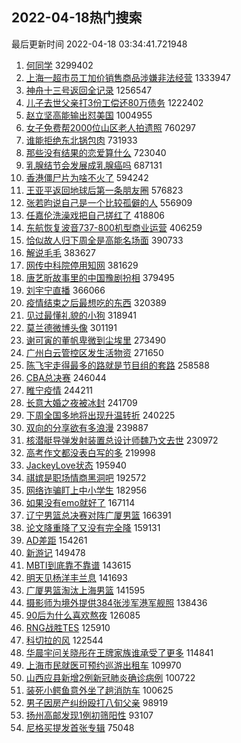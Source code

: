 ## 2022-04-18热门搜索 
最后更新时间 2022-04-18 03:34:41.721948 
1. [何同学](https://s.weibo.com/weibo?q=%E4%BD%95%E5%90%8C%E5%AD%A6&Refer=top) 3299402
1. [上海一超市员工加价销售商品涉嫌非法经营](https://s.weibo.com/weibo?q=%23%E4%B8%8A%E6%B5%B7%E4%B8%80%E8%B6%85%E5%B8%82%E5%91%98%E5%B7%A5%E5%8A%A0%E4%BB%B7%E9%94%80%E5%94%AE%E5%95%86%E5%93%81%E6%B6%89%E5%AB%8C%E9%9D%9E%E6%B3%95%E7%BB%8F%E8%90%A5%23&Refer=top) 1333947
1. [神舟十三号返回全记录](https://s.weibo.com/weibo?q=%23%E7%A5%9E%E8%88%9F%E5%8D%81%E4%B8%89%E5%8F%B7%E8%BF%94%E5%9B%9E%E5%85%A8%E8%AE%B0%E5%BD%95%23&Refer=top) 1256547
1. [儿子去世父亲打3份工偿还80万债务](https://s.weibo.com/weibo?q=%23%E5%84%BF%E5%AD%90%E5%8E%BB%E4%B8%96%E7%88%B6%E4%BA%B2%E6%89%933%E4%BB%BD%E5%B7%A5%E5%81%BF%E8%BF%9880%E4%B8%87%E5%80%BA%E5%8A%A1%23&Refer=top) 1222402
1. [赵立坚高能输出怼美国](https://s.weibo.com/weibo?q=%23%E8%B5%B5%E7%AB%8B%E5%9D%9A%E9%AB%98%E8%83%BD%E8%BE%93%E5%87%BA%E6%80%BC%E7%BE%8E%E5%9B%BD%23&Refer=top) 1004955
1. [女子免费帮2000位山区老人拍遗照](https://s.weibo.com/weibo?q=%23%E5%A5%B3%E5%AD%90%E5%85%8D%E8%B4%B9%E5%B8%AE2000%E4%BD%8D%E5%B1%B1%E5%8C%BA%E8%80%81%E4%BA%BA%E6%8B%8D%E9%81%97%E7%85%A7%23&Refer=top) 760297
1. [谁能拒绝东北锅包肉](https://s.weibo.com/weibo?q=%23%E8%B0%81%E8%83%BD%E6%8B%92%E7%BB%9D%E4%B8%9C%E5%8C%97%E9%94%85%E5%8C%85%E8%82%89%23&Refer=top) 731933
1. [那些没有结果的恋爱算什么](https://s.weibo.com/weibo?q=%E9%82%A3%E4%BA%9B%E6%B2%A1%E6%9C%89%E7%BB%93%E6%9E%9C%E7%9A%84%E6%81%8B%E7%88%B1%E7%AE%97%E4%BB%80%E4%B9%88&Refer=top) 723040
1. [乳腺结节会发展成乳腺癌吗](https://s.weibo.com/weibo?q=%23%E4%B9%B3%E8%85%BA%E7%BB%93%E8%8A%82%E4%BC%9A%E5%8F%91%E5%B1%95%E6%88%90%E4%B9%B3%E8%85%BA%E7%99%8C%E5%90%97%23&Refer=top) 687131
1. [香港僵尸片为啥不火了](https://s.weibo.com/weibo?q=%23%E9%A6%99%E6%B8%AF%E5%83%B5%E5%B0%B8%E7%89%87%E4%B8%BA%E5%95%A5%E4%B8%8D%E7%81%AB%E4%BA%86%23&Refer=top) 594242
1. [王亚平返回地球后第一条朋友圈](https://s.weibo.com/weibo?q=%23%E7%8E%8B%E4%BA%9A%E5%B9%B3%E8%BF%94%E5%9B%9E%E5%9C%B0%E7%90%83%E5%90%8E%E7%AC%AC%E4%B8%80%E6%9D%A1%E6%9C%8B%E5%8F%8B%E5%9C%88%23&Refer=top) 576823
1. [张若昀说自己是一个比较孤僻的人](https://s.weibo.com/weibo?q=%23%E5%BC%A0%E8%8B%A5%E6%98%80%E8%AF%B4%E8%87%AA%E5%B7%B1%E6%98%AF%E4%B8%80%E4%B8%AA%E6%AF%94%E8%BE%83%E5%AD%A4%E5%83%BB%E7%9A%84%E4%BA%BA%23&Refer=top) 556909
1. [任嘉伦洗澡戏把自己搓红了](https://s.weibo.com/weibo?q=%23%E4%BB%BB%E5%98%89%E4%BC%A6%E6%B4%97%E6%BE%A1%E6%88%8F%E6%8A%8A%E8%87%AA%E5%B7%B1%E6%90%93%E7%BA%A2%E4%BA%86%23&Refer=top) 418806
1. [东航恢复波音737-800机型商业运营](https://s.weibo.com/weibo?q=%23%E4%B8%9C%E8%88%AA%E6%81%A2%E5%A4%8D%E6%B3%A2%E9%9F%B3737-800%E6%9C%BA%E5%9E%8B%E5%95%86%E4%B8%9A%E8%BF%90%E8%90%A5%23&Refer=top) 406259
1. [恰似故人归下周全是高能名场面](https://s.weibo.com/weibo?q=%23%E6%81%B0%E4%BC%BC%E6%95%85%E4%BA%BA%E5%BD%92%E4%B8%8B%E5%91%A8%E5%85%A8%E6%98%AF%E9%AB%98%E8%83%BD%E5%90%8D%E5%9C%BA%E9%9D%A2%23&Refer=top) 390733
1. [解说毛毛](https://s.weibo.com/weibo?q=%E8%A7%A3%E8%AF%B4%E6%AF%9B%E6%AF%9B&Refer=top) 383627
1. [网传中科院停用知网](https://s.weibo.com/weibo?q=%23%E7%BD%91%E4%BC%A0%E4%B8%AD%E7%A7%91%E9%99%A2%E5%81%9C%E7%94%A8%E7%9F%A5%E7%BD%91%23&Refer=top) 381629
1. [唐艺昕故事里的中国豫剧扮相](https://s.weibo.com/weibo?q=%23%E5%94%90%E8%89%BA%E6%98%95%E6%95%85%E4%BA%8B%E9%87%8C%E7%9A%84%E4%B8%AD%E5%9B%BD%E8%B1%AB%E5%89%A7%E6%89%AE%E7%9B%B8%23&Refer=top) 379495
1. [刘宇宁直播](https://s.weibo.com/weibo?q=%23%E5%88%98%E5%AE%87%E5%AE%81%E7%9B%B4%E6%92%AD%23&Refer=top) 366066
1. [疫情结束之后最想吃的东西](https://s.weibo.com/weibo?q=%23%E7%96%AB%E6%83%85%E7%BB%93%E6%9D%9F%E4%B9%8B%E5%90%8E%E6%9C%80%E6%83%B3%E5%90%83%E7%9A%84%E4%B8%9C%E8%A5%BF%23&Refer=top) 320389
1. [见过最懂礼貌的小狗](https://s.weibo.com/weibo?q=%23%E8%A7%81%E8%BF%87%E6%9C%80%E6%87%82%E7%A4%BC%E8%B2%8C%E7%9A%84%E5%B0%8F%E7%8B%97%23&Refer=top) 318941
1. [莫兰德微博头像](https://s.weibo.com/weibo?q=%E8%8E%AB%E5%85%B0%E5%BE%B7%E5%BE%AE%E5%8D%9A%E5%A4%B4%E5%83%8F&Refer=top) 301191
1. [谢可寅的董帆卑微到尘埃里](https://s.weibo.com/weibo?q=%23%E8%B0%A2%E5%8F%AF%E5%AF%85%E7%9A%84%E8%91%A3%E5%B8%86%E5%8D%91%E5%BE%AE%E5%88%B0%E5%B0%98%E5%9F%83%E9%87%8C%23&Refer=top) 273490
1. [广州白云管控区发生活物资](https://s.weibo.com/weibo?q=%23%E5%B9%BF%E5%B7%9E%E7%99%BD%E4%BA%91%E7%AE%A1%E6%8E%A7%E5%8C%BA%E5%8F%91%E7%94%9F%E6%B4%BB%E7%89%A9%E8%B5%84%23&Refer=top) 271650
1. [陈飞宇走得最多的路就是节目组的套路](https://s.weibo.com/weibo?q=%23%E9%99%88%E9%A3%9E%E5%AE%87%E8%B5%B0%E5%BE%97%E6%9C%80%E5%A4%9A%E7%9A%84%E8%B7%AF%E5%B0%B1%E6%98%AF%E8%8A%82%E7%9B%AE%E7%BB%84%E7%9A%84%E5%A5%97%E8%B7%AF%23&Refer=top) 258588
1. [CBA总决赛](https://s.weibo.com/weibo?q=%23CBA%E6%80%BB%E5%86%B3%E8%B5%9B%23&Refer=top) 246044
1. [睢宁疫情](https://s.weibo.com/weibo?q=%23%E7%9D%A2%E5%AE%81%E7%96%AB%E6%83%85%23&Refer=top) 244211
1. [长意大婚之夜被冰封](https://s.weibo.com/weibo?q=%23%E9%95%BF%E6%84%8F%E5%A4%A7%E5%A9%9A%E4%B9%8B%E5%A4%9C%E8%A2%AB%E5%86%B0%E5%B0%81%23&Refer=top) 241709
1. [下周全国多地将出现升温转折](https://s.weibo.com/weibo?q=%23%E4%B8%8B%E5%91%A8%E5%85%A8%E5%9B%BD%E5%A4%9A%E5%9C%B0%E5%B0%86%E5%87%BA%E7%8E%B0%E5%8D%87%E6%B8%A9%E8%BD%AC%E6%8A%98%23&Refer=top) 240225
1. [双向的分享欲有多浪漫](https://s.weibo.com/weibo?q=%23%E5%8F%8C%E5%90%91%E7%9A%84%E5%88%86%E4%BA%AB%E6%AC%B2%E6%9C%89%E5%A4%9A%E6%B5%AA%E6%BC%AB%23&Refer=top) 239887
1. [核潜艇导弹发射装置总设计师魏乃文去世](https://s.weibo.com/weibo?q=%23%E6%A0%B8%E6%BD%9C%E8%89%87%E5%AF%BC%E5%BC%B9%E5%8F%91%E5%B0%84%E8%A3%85%E7%BD%AE%E6%80%BB%E8%AE%BE%E8%AE%A1%E5%B8%88%E9%AD%8F%E4%B9%83%E6%96%87%E5%8E%BB%E4%B8%96%23&Refer=top) 230972
1. [高考作文都没表白写的多](https://s.weibo.com/weibo?q=%23%E9%AB%98%E8%80%83%E4%BD%9C%E6%96%87%E9%83%BD%E6%B2%A1%E8%A1%A8%E7%99%BD%E5%86%99%E7%9A%84%E5%A4%9A%23&Refer=top) 219998
1. [JackeyLove状态](https://s.weibo.com/weibo?q=%23JackeyLove%E7%8A%B6%E6%80%81%23&Refer=top) 195940
1. [祺嫔是职场情商黑洞吧](https://s.weibo.com/weibo?q=%23%E7%A5%BA%E5%AB%94%E6%98%AF%E8%81%8C%E5%9C%BA%E6%83%85%E5%95%86%E9%BB%91%E6%B4%9E%E5%90%A7%23&Refer=top) 192572
1. [网络诈骗盯上中小学生](https://s.weibo.com/weibo?q=%23%E7%BD%91%E7%BB%9C%E8%AF%88%E9%AA%97%E7%9B%AF%E4%B8%8A%E4%B8%AD%E5%B0%8F%E5%AD%A6%E7%94%9F%23&Refer=top) 182956
1. [如果没有emo就好了](https://s.weibo.com/weibo?q=%23%E5%A6%82%E6%9E%9C%E6%B2%A1%E6%9C%89emo%E5%B0%B1%E5%A5%BD%E4%BA%86%23&Refer=top) 167114
1. [辽宁男篮总决赛对阵广厦男篮](https://s.weibo.com/weibo?q=%23%E8%BE%BD%E5%AE%81%E7%94%B7%E7%AF%AE%E6%80%BB%E5%86%B3%E8%B5%9B%E5%AF%B9%E9%98%B5%E5%B9%BF%E5%8E%A6%E7%94%B7%E7%AF%AE%23&Refer=top) 166391
1. [论文降重降了又没有完全降](https://s.weibo.com/weibo?q=%23%E8%AE%BA%E6%96%87%E9%99%8D%E9%87%8D%E9%99%8D%E4%BA%86%E5%8F%88%E6%B2%A1%E6%9C%89%E5%AE%8C%E5%85%A8%E9%99%8D%23&Refer=top) 159131
1. [AD差距](https://s.weibo.com/weibo?q=AD%E5%B7%AE%E8%B7%9D&Refer=top) 154261
1. [新游记](https://s.weibo.com/weibo?q=%E6%96%B0%E6%B8%B8%E8%AE%B0&Refer=top) 149478
1. [MBTI到底靠不靠谱](https://s.weibo.com/weibo?q=%23MBTI%E5%88%B0%E5%BA%95%E9%9D%A0%E4%B8%8D%E9%9D%A0%E8%B0%B1%23&Refer=top) 143615
1. [明天见杨洋丰兰息](https://s.weibo.com/weibo?q=%23%E6%98%8E%E5%A4%A9%E8%A7%81%E6%9D%A8%E6%B4%8B%E4%B8%B0%E5%85%B0%E6%81%AF%23&Refer=top) 141693
1. [广厦男篮淘汰上海男篮](https://s.weibo.com/weibo?q=%23%E5%B9%BF%E5%8E%A6%E7%94%B7%E7%AF%AE%E6%B7%98%E6%B1%B0%E4%B8%8A%E6%B5%B7%E7%94%B7%E7%AF%AE%23&Refer=top) 141595
1. [摄影师为境外提供384张涉军港军舰照](https://s.weibo.com/weibo?q=%23%E6%91%84%E5%BD%B1%E5%B8%88%E4%B8%BA%E5%A2%83%E5%A4%96%E6%8F%90%E4%BE%9B384%E5%BC%A0%E6%B6%89%E5%86%9B%E6%B8%AF%E5%86%9B%E8%88%B0%E7%85%A7%23&Refer=top) 138436
1. [90后为什么喜欢熬夜](https://s.weibo.com/weibo?q=%2390%E5%90%8E%E4%B8%BA%E4%BB%80%E4%B9%88%E5%96%9C%E6%AC%A2%E7%86%AC%E5%A4%9C%23&Refer=top) 126085
1. [RNG战胜TES](https://s.weibo.com/weibo?q=%23RNG%E6%88%98%E8%83%9CTES%23&Refer=top) 125910
1. [科切拉的风](https://s.weibo.com/weibo?q=%23%E7%A7%91%E5%88%87%E6%8B%89%E7%9A%84%E9%A3%8E%23&Refer=top) 122544
1. [华晨宇问关晓彤在王牌家族谁承受了更多](https://s.weibo.com/weibo?q=%23%E5%8D%8E%E6%99%A8%E5%AE%87%E9%97%AE%E5%85%B3%E6%99%93%E5%BD%A4%E5%9C%A8%E7%8E%8B%E7%89%8C%E5%AE%B6%E6%97%8F%E8%B0%81%E6%89%BF%E5%8F%97%E4%BA%86%E6%9B%B4%E5%A4%9A%23&Refer=top) 114841
1. [上海市民就医可预约巡游出租车](https://s.weibo.com/weibo?q=%23%E4%B8%8A%E6%B5%B7%E5%B8%82%E6%B0%91%E5%B0%B1%E5%8C%BB%E5%8F%AF%E9%A2%84%E7%BA%A6%E5%B7%A1%E6%B8%B8%E5%87%BA%E7%A7%9F%E8%BD%A6%23&Refer=top) 109970
1. [山西应县新增2例新冠肺炎确诊病例](https://s.weibo.com/weibo?q=%23%E5%B1%B1%E8%A5%BF%E5%BA%94%E5%8E%BF%E6%96%B0%E5%A2%9E2%E4%BE%8B%E6%96%B0%E5%86%A0%E8%82%BA%E7%82%8E%E7%A1%AE%E8%AF%8A%E7%97%85%E4%BE%8B%23&Refer=top) 100722
1. [装死小鳄鱼意外坐了趟消防车](https://s.weibo.com/weibo?q=%23%E8%A3%85%E6%AD%BB%E5%B0%8F%E9%B3%84%E9%B1%BC%E6%84%8F%E5%A4%96%E5%9D%90%E4%BA%86%E8%B6%9F%E6%B6%88%E9%98%B2%E8%BD%A6%23&Refer=top) 100625
1. [男子因房产纠纷殴打八旬父亲](https://s.weibo.com/weibo?q=%23%E7%94%B7%E5%AD%90%E5%9B%A0%E6%88%BF%E4%BA%A7%E7%BA%A0%E7%BA%B7%E6%AE%B4%E6%89%93%E5%85%AB%E6%97%AC%E7%88%B6%E4%BA%B2%23&Refer=top) 98919
1. [扬州高邮发现1例初筛阳性](https://s.weibo.com/weibo?q=%23%E6%89%AC%E5%B7%9E%E9%AB%98%E9%82%AE%E5%8F%91%E7%8E%B01%E4%BE%8B%E5%88%9D%E7%AD%9B%E9%98%B3%E6%80%A7%23&Refer=top) 93107
1. [尼格买提发首张专辑](https://s.weibo.com/weibo?q=%23%E5%B0%BC%E6%A0%BC%E4%B9%B0%E6%8F%90%E5%8F%91%E9%A6%96%E5%BC%A0%E4%B8%93%E8%BE%91%23&Refer=top) 75048
